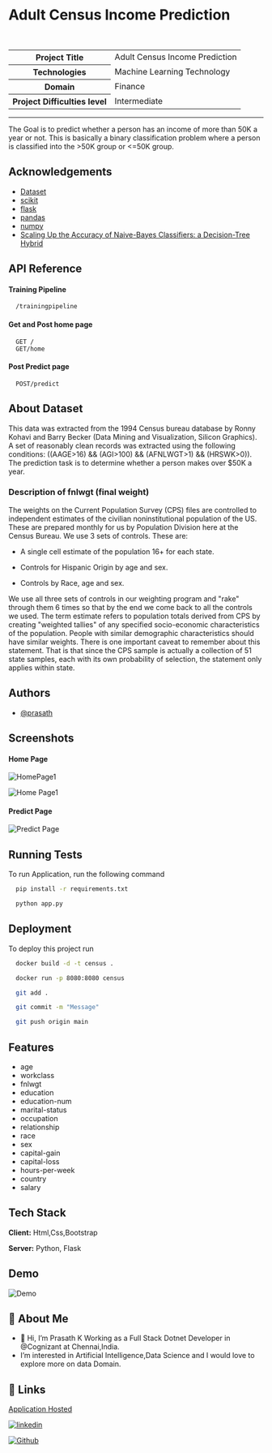 <h1>Adult Census Income Prediction</h1>

<br>
<table>
  <tr>
    <th>Project Title</th>
    <td>Adult Census Income Prediction</th>
  </tr>
  <tr>
    <th>Technologies</th>
    <td>Machine Learning Technology</td>
  </tr>
  <tr>
    <th>Domain</th>
    <td>Finance</td>
  </tr>
    <tr>
    <th>Project Difficulties level</th>
    <td>Intermediate</td>
  </tr>
</table>
<hr>

The Goal is to predict whether a person has an income of more than 50K a year or not. This is basically a binary classification problem where a person is classified into the >50K group or <=50K group.




## Acknowledgements

 - [Dataset](https://www.kaggle.com/datasets/overload10/adult-census-dataset)
 - [scikit](https://scikit-learn.org/stable/index.html)
 - [flask](https://flask.palletsprojects.com/en/2.2.x/)
 - [pandas](https://pandas.pydata.org/docs/)
 - [numpy](https://numpy.org/doc/)
 - [Scaling Up the Accuracy of Naive-Bayes Classifiers: a Decision-Tree Hybrid](http://robotics.stanford.edu/~ronnyk/nbtree.pdf)
 


## API Reference

#### Training Pipeline

```http
  /trainingpipeline
```

#### Get and Post home page

```http
  GET /
  GET/home
```
#### Post Predict page

```http
  POST/predict
```
## About Dataset
This data was extracted from the 1994 Census bureau database by Ronny Kohavi and Barry Becker (Data Mining and Visualization, Silicon Graphics). A set of reasonably clean records was extracted using the following conditions: ((AAGE>16) && (AGI>100) && (AFNLWGT>1) && (HRSWK>0)). The prediction task is to determine whether a person makes over $50K a year.

### Description of fnlwgt (final weight)
The weights on the Current Population Survey (CPS) files are controlled to independent estimates of the civilian noninstitutional population of the US. These are prepared monthly for us by Population Division here at the Census Bureau. We use 3 sets of controls. These are:

- A single cell estimate of the population 16+ for each state.

- Controls for Hispanic Origin by age and sex.

- Controls by Race, age and sex.

We use all three sets of controls in our weighting program and "rake" through them 6 times so that by the end we come back to all the controls we used. The term estimate refers to population totals derived from CPS by creating "weighted tallies" of any specified socio-economic characteristics of the population. People with similar demographic characteristics should have similar weights. There is one important caveat to remember about this statement. That is that since the CPS sample is actually a collection of 51 state samples, each with its own probability of selection, the statement only applies within state.


## Authors

- [@prasath](https://github.com/prasath9944)


## Screenshots
#### Home Page

![HomePage1](https://github.com/prasath9944/Adult-Census-Income-Prediction/blob/main/Images/homepage.jpg)

![Home Page1](https://github.com/prasath9944/Adult-Census-Income-Prediction/blob/main/Images/homepage2.jpg)
#### Predict Page

![Predict Page](https://github.com/prasath9944/Adult-Census-Income-Prediction/blob/main/Images/predictpage.jpg)




## Running Tests

To run Application, run the following command

```bash
  pip install -r requirements.txt
```
```bash
  python app.py
```

## Deployment

To deploy this project run
```bash
  docker build -d -t census .
```
```bash
  docker run -p 8080:8080 census
```
```bash
  git add .
```
```bash
  git commit -m "Message"
```
```bash
  git push origin main
```



## Features

- age
- workclass
- fnlwgt
- education
- education-num
- marital-status
- occupation
- relationship
- race
- sex
- capital-gain
- capital-loss
- hours-per-week
- country
- salary




## Tech Stack

**Client:** Html,Css,Bootstrap

**Server:** Python, Flask


## Demo

![Demo](https://github.com/prasath9944/Adult-Census-Income-Prediction/blob/main/Images/CensusIncome.gif)

## 🚀 About Me
- 👋 Hi, I’m Prasath K Working as a Full Stack Dotnet Developer in @Cognizant at Chennai,India.
- I’m interested in Artificial Intelligence,Data Science and I would love to explore more on data Domain.

## 🔗 Links

[Application Hosted](http://ec2-13-233-109-20.ap-south-1.compute.amazonaws.com:8080/home)

[![linkedin](https://img.shields.io/badge/linkedin-0A66C2?style=for-the-badge&logo=linkedin&logoColor=white)](https://www.linkedin.com/in/prasath-k-084a46204/)

[![Github](https://www.iconpacks.net/icons/3/free-github-logo-icon-6531.png)](https://github.com/prasath9944)
